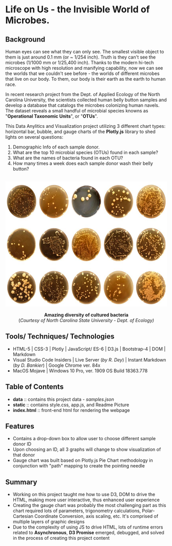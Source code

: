 # Life on Us - the Invisible World of Microbes.

## Background

Human eyes can see what they can only see. The smallest visible object to them is just around 0.1 mm (or ~ 1/254 inch). Truth is they can't see the microbes (1/1000 mm or 1/25,400 inch). Thanks to the modern hi-tech microscope with high resolution and manifying capability, now we can see the worlds that we couldn't see before - the worlds of different microbes that live on our body. To them, our body is their earth as the earth to human race.  

In recent research project from the Dept. of Applied Ecology of the North Carolina University, the scientists collected human belly button samples and develop a database that catalogs the microbes colonizing human navels. The dataset reveals a small handful of microbial species knowns as "**Operational Taxonomic Units**", or "**OTUs**".

This Data Anylitics and Visualization project utilizing 3 different chart types: horizontal bar, bubble, and gauge charts of the **Plotly.js** library to shed lights on several questions:  

<ol>
    <li>Demographic Info of each sample donor.</li>
    <li>What are the top 10 microbial species (OTUs) found in each sample?</li>
    <li>What are the names of bacteria found in each OTU?</li>
    <li>How many times a week does each sample donor wash their belly button?</li>
</ol>
<br>
<div align="center">
    <img src="static/img/readmePic.jpg" alt="amazing diversity of cultured bacteria" width="600" height="390">
    <p><b>Amazing diversity of cultured bacteria</b><br>(<em>Courtesy of North Carolina State University - Dept. of Ecology)</em></p>
</div>

## Tools/ Techniques/ Technologies
* HTML-5 | CSS-3 | Plotly | JavaScript/ ES-6 | D3.js | Bootstrap-4 | DOM | Markdown
* Visual Studio Code Insiders | Live Server (*by R. Dey*) | Instant Markdown (*by D. Bankier*) | Google Chrome ver. 84x
* MacOS Mojave | Windows 10 Pro, ver. 1909 OS Build 18363.778

## Table of Contents
* **data** :: contains this project data - *samples.json*
* **static** :: contains style.css, app.js, and Readme Picture
* **index.html** :: front-end html for rendering the webpage


## Features  
* Contains a drop-down box to allow user to choose different sample donor ID
* Upon choosing an ID, all 3 graphs will change to show visualization of that donor
* Gauge chart was built based on Plotly.js Pie Chart methodology in conjunction with "path" mapping to create the pointing needle

## Summary
* Working on this project taught me how to use D3, DOM to drive the HTML, making more user interactive, thus enhanced user experience
* Creating the gauge chart was probably the most challenging part as this chart required lots of parameters, trigonometry calculations, Polar-Cartesian Coordinate Conversion, axis scaling, etc. It's comprised of multiple layers of graphic designs
* Due to the complexity of using JS to drive HTML, lots of runtime errors related to **Asynchronous**, **D3 Promise** emerged, debugged, and solved in the process of creating this project content
